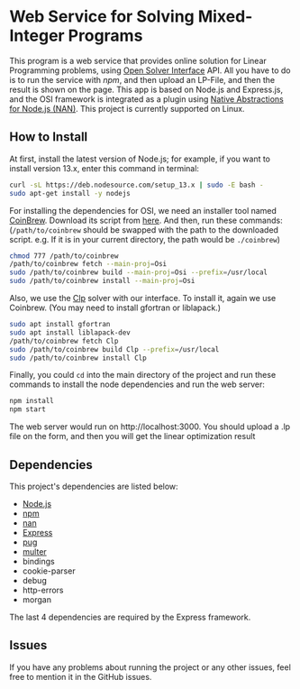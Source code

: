 # Web Service for Solving Mixed-Integer Programs
This program is a web service that provides online solution for Linear Programming problems, using [Open Solver Interface](https://github.com/coin-or/Osi) API.
All you have to do is to run the service with *npm*, and then upload an LP-File, and then the result is shown on the page.
This app is based on Node.js and Express.js, and the OSI framework is integrated as a plugin using [Native Abstractions for Node.js (NAN)](https://github.com/nodejs/nan).
This project is currently supported on Linux.
## How to Install
At first, install the latest version of Node.js; for example, if you want to install version 13.x, enter this command in terminal: 
```bash
curl -sL https://deb.nodesource.com/setup_13.x | sudo -E bash -
sudo apt-get install -y nodejs
```
For installing the dependencies for OSI, we need an installer tool named [CoinBrew](https://coin-or.github.io/coinbrew/). Download its script from [here](https://raw.githubusercontent.com/coin-or/coinbrew/master/coinbrew).
And then, run these commands: (`/path/to/coinbrew` should be swapped with the path to the downloaded script. e.g. If it is in your current directory, the path would be `./coinbrew`)
```bash
chmod 777 /path/to/coinbrew
/path/to/coinbrew fetch --main-proj=Osi
sudo /path/to/coinbrew build --main-proj=Osi --prefix=/usr/local
sudo /path/to/coinbrew install --main-proj=Osi
```
Also, we use the [Clp](https://www.github.com/coin-or/Clp) solver with our interface. To install it, again we use Coinbrew. (You may need to install gfortran or liblapack.)
```bash
sudo apt install gfortran
sudo apt install liblapack-dev
/path/to/coinbrew fetch Clp
sudo /path/to/coinbrew build Clp --prefix=/usr/local
sudo /path/to/coinbrew install Clp
```
Finally, you could `cd` into the main directory of the project and run these commands to install the node dependencies and run the web server:
```bash
npm install
npm start
```
The web server would run on http://localhost:3000. You should upload a .lp file on the form, and then you will get the linear optimization result
## Dependencies
This project's dependencies are listed below:
- [Node.js](https://github.com/nodejs/node)
- [npm](https://github.com/npm/cli)
- [nan](https://github.com/nodejs/nan)
- [Express](https://github.com/expressjs/express)
- [pug](https://github.com/pugjs/pug)
- [multer](https://github.com/expressjs/multer)
- bindings
- cookie-parser
- debug
- http-errors
- morgan

The last 4 dependencies are required by the Express framework.
## Issues
If you have any problems about running the project or any other issues, feel free to mention it in the GitHub issues.
